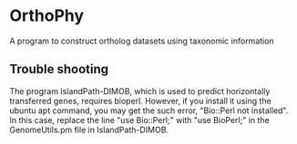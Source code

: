 # OrthoPhy

 A program to construct ortholog datasets using taxonomic information

## Trouble shooting

The program IslandPath-DIMOB, which is used to predict horizontally transferred genes, requires bioperl. However, if you install it using the ubuntu apt command, you may get the such error, "Bio::Perl not installed". In this case, replace the line "use Bio::Perl;" with "use BioPerl;" in the GenomeUtils.pm file in IslandPath-DIMOB.
